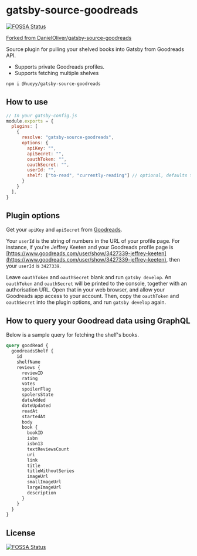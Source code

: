 # gatsby-source-goodreads
[![FOSSA Status](https://app.fossa.com/api/projects/git%2Bgithub.com%2Fhueyy%2Fgatsby-source-goodreads.svg?type=shield)](https://app.fossa.com/projects/git%2Bgithub.com%2Fhueyy%2Fgatsby-source-goodreads?ref=badge_shield)


[Forked from DanielOliver/gatsby-source-goodreads](https://github.com/DanielOliver/gatsby-source-goodreads)

Source plugin for pulling your shelved books into Gatsby from Goodreads API.

* Supports private Goodreads profiles.
* Supports fetching multiple shelves

```bash
npm i @hueyy/gatsby-source-goodreads
```

## How to use

```javascript
// In your gatsby-config.js
module.exports = {
  plugins: [
    {
      resolve: "gatsby-source-goodreads",
      options: {
        apiKey: "",
        apiSecret: "",
        oauthToken: "",
        oauthSecret: "",
        userId: "",
        shelf: ["to-read", "currently-reading"] // optional, defaults to currently-reading
      }
    }
  ],
}
```

## Plugin options

Get your `apiKey` and `apiSecret` from [Goodreads](https://www.goodreads.com/api/keys).

Your `userId` is the string of numbers in the URL of your profile page. For instance, if you're Jeffrey Keeten and your Goodreads profile page is [https://www.goodreads.com/user/show/3427339-jeffrey-keeten](https://www.goodreads.com/user/show/3427339-jeffrey-keeten), then your `userId` is `3427339`.

Leave `oauthToken` and `oauthSecret` blank and run `gatsby develop`. An `oauthToken` and `oauthSecret` will be printed to the console, together with an authorisation URL. Open that in your web browser, and allow your Goodreads app access to your account. Then, copy the `oauthToken` and `oauthSecret` into the plugin options, and run `gatsby develop` again.

## How to query your Goodread data using GraphQL

Below is a sample query for fetching the shelf's books.

```graphql
query goodRead {
  goodreadsShelf {
    id
    shelfName
    reviews {
      reviewID
      rating
      votes
      spoilerFlag
      spolersState
      dateAdded
      dateUpdated
      readAt
      startedAt
      body
      book {
        bookID
        isbn
        isbn13
        textReviewsCount
        uri
        link
        title
        titleWithoutSeries
        imageUrl
        smallImageUrl
        largeImageUrl
        description
      }
    }
  }
}
```


## License
[![FOSSA Status](https://app.fossa.com/api/projects/git%2Bgithub.com%2Fhueyy%2Fgatsby-source-goodreads.svg?type=large)](https://app.fossa.com/projects/git%2Bgithub.com%2Fhueyy%2Fgatsby-source-goodreads?ref=badge_large)